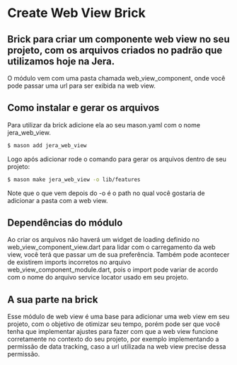 # Create Web View Brick

## Brick para criar um componente web view no seu projeto, com os arquivos criados no padrão que utilizamos hoje na Jera.

O módulo vem com uma pasta chamada web_view_component, onde você pode passar uma url para ser exibida na web view.<br>

## Como instalar e gerar os arquivos

Para utilizar da brick adicione ela ao seu mason.yaml com o nome jera_web_view.

```bash
$ mason add jera_web_view
```

Logo após adicionar rode o comando para gerar os arquivos dentro de seu projeto:
```bash
$ mason make jera_web_view -o lib/features
```
Note que o que vem depois do -o é o path no qual você gostaria de adicionar a pasta com a web view.

## Dependências do módulo

Ao criar os arquivos não haverá um widget de loading definido no web_view_component_view.dart para lidar com o carregamento da web view, você terá que passar um de sua preferência. Também pode acontecer de existirem imports incorretos no arquivo web_view_component_module.dart, pois o import pode variar de acordo com o nome do arquivo service locator usado em seu projeto.

## A sua parte na brick
Esse módulo de web view é uma base para adicionar uma web view em seu projeto, com o objetivo de otimizar seu tempo, porém pode ser que você tenha que implementar ajustes para fazer com que a web view funcione corretamente no contexto do seu projeto, por exemplo implementando a permissão de data tracking, caso a url utilizada na web view precise dessa permissão.
